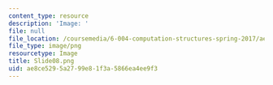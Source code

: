 ```yaml
---
content_type: resource
description: 'Image: '
file: null
file_location: /coursemedia/6-004-computation-structures-spring-2017/ae8ce5295a2799e81f3a5866ea4ee9f3_Slide08.png
file_type: image/png
resourcetype: Image
title: Slide08.png
uid: ae8ce529-5a27-99e8-1f3a-5866ea4ee9f3
---
```

